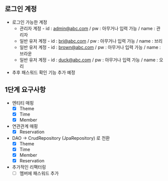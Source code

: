 ## 로그인 계정

- 로그인 가능한 계정
    - 관리자 계정 - id : admin@abc.com / pw : 아무거나 입력 가능 / name : 관리자
    - 일반 유저 계정 - id : bri@abc.com / pw : 아무거나 입력 가능 / name : 브리
    - 일반 유저 계정 - id : brown@abc.com / pw : 아무거나 입력 가능 / name : 브라운
    - 일반 유저 계정 - id : duck@abc.com / pw : 아무거나 입력 가능 / name : 오리
- 추후 패스워드 확인 기능 추가 예정

## 1단계 요구사항

- 엔티티 매핑
    - [x] Theme
    - [x] Time
    - [x] Member
- 연관관계 매핑
    - [x] Reservation
- DAO -> CrudRepository (JpaRepository) 로 전환
    - [x] Theme
    - [x] Time
    - [x] Member
    - [x] Reservation
- 추가적인 리팩터링
    - [ ] 멤버에 패스워드 추가
